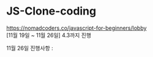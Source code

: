 # JS-Clone-coding

 https://nomadcoders.co/javascript-for-beginners/lobby<br>
[11월 19일 ~ 11월 26일] 4.3까지 진행

11월 26일 진행사항 : 
